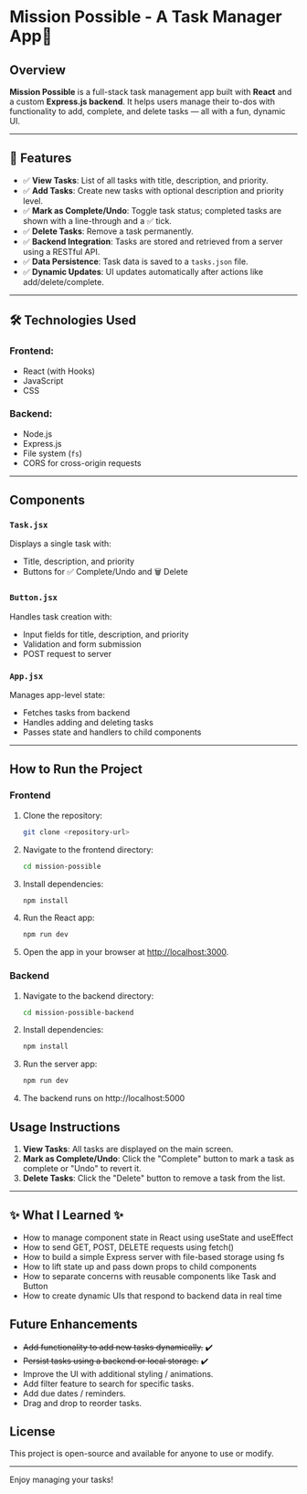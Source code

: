 # Mission Possible - A Task Manager App📝

## Overview
**Mission Possible** is a full-stack task management app built with **React** and a custom **Express.js backend**. It helps users manage their to-dos with functionality to add, complete, and delete tasks — all with a fun, dynamic UI.

---

## 🚀 Features
- ✅ **View Tasks**: List of all tasks with title, description, and priority.
- ✅ **Add Tasks**: Create new tasks with optional description and priority level.
- ✅ **Mark as Complete/Undo**: Toggle task status; completed tasks are shown with a line-through and a ✅ tick.
- ✅ **Delete Tasks**: Remove a task permanently.
- ✅ **Backend Integration**: Tasks are stored and retrieved from a server using a RESTful API.
- ✅ **Data Persistence**: Task data is saved to a `tasks.json` file.
- ✅ **Dynamic Updates**: UI updates automatically after actions like add/delete/complete.
---
## 🛠️ Technologies Used

### Frontend:
- React (with Hooks)
- JavaScript
- CSS

### Backend:
- Node.js
- Express.js
- File system (`fs`)
- CORS for cross-origin requests
---
## Components

### `Task.jsx`
Displays a single task with:
- Title, description, and priority
- Buttons for ✅ Complete/Undo and 🗑️ Delete

### `Button.jsx`
Handles task creation with:
- Input fields for title, description, and priority
- Validation and form submission
- POST request to server
  
### `App.jsx`
Manages app-level state:
- Fetches tasks from backend
- Handles adding and deleting tasks
- Passes state and handlers to child components

---

## How to Run the Project

### Frontend

1. Clone the repository:
   ```bash
   git clone <repository-url>
   ```
2. Navigate to the frontend directory:
   ```bash
   cd mission-possible
   ```
3. Install dependencies:
   ```bash
   npm install
   ```
4. Run the React app:
   ```bash
   npm run dev
   ```
5. Open the app in your browser at [http://localhost:3000](http://localhost:3000).

### Backend

1. Navigate to the backend directory:
   ```bash
   cd mission-possible-backend
   ```
2. Install dependencies:
   ```bash
   npm install
   ```
3. Run the server app:
   ```bash
   npm run dev
   ```
4. The backend runs on http://localhost:5000

## Usage Instructions
1. **View Tasks**: All tasks are displayed on the main screen.
2. **Mark as Complete/Undo**: Click the "Complete" button to mark a task as complete or "Undo" to revert it.
3. **Delete Tasks**: Click the "Delete" button to remove a task from the list.

---

## ✨ What I Learned ✨
- How to manage component state in React using useState and useEffect
- How to send GET, POST, DELETE requests using fetch()
- How to build a simple Express server with file-based storage using fs
- How to lift state up and pass down props to child components
- How to separate concerns with reusable components like Task and Button
- How to create dynamic UIs that respond to backend data in real time

## Future Enhancements
- ~~Add functionality to add new tasks dynamically.~~ ✔️
- ~~Persist tasks using a backend or local storage.~~ ✔️
- Improve the UI with additional styling / animations.
- Add filter feature to search for specific tasks.
- Add due dates / reminders.
- Drag and drop to reorder tasks.

## License
This project is open-source and available for anyone to use or modify.

---

Enjoy managing your tasks!

